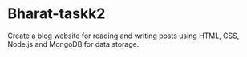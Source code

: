 # Bharat-taskk2
Create a blog website for reading and writing posts using HTML, CSS, Node.js and MongoDB for data storage.
